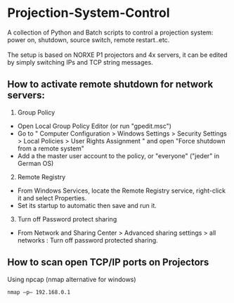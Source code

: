 # Projection-System-Control
A collection of Python and Batch scripts to control a projection system: power on, shutdown, source switch, remote restart..etc.<br><br>
The setup is based on NORXE P1 projectors and 4x servers, it can be edited by simply switching IPs and TCP string messages.

## How to activate remote shutdown for network servers:
1. Group Policy
- Open Local Group Policy Editor (or run "gpedit.msc") 
- Go to " Computer Configuration > Windows Settings > Security Settings >  Local Policies > User Rights Assignment " and open "Force shutdown from a remote system"
- Add a the master user account to the policy, or "everyone" ("jeder" in German OS)

2. Remote Registry
- From Windows Services, locate the Remote Registry service, right-click it and select Properties.
- Set its startup to automatic then save and run it.

3. Turn off Password protect sharing
- From Network and Sharing Center > Advanced sharing settings > all networks : Turn off password protected sharing.

## How to scan open TCP/IP ports on Projectors
Using npcap (nmap alternative for windows)

<code>nmap –p– 192.168.0.1 </code>

